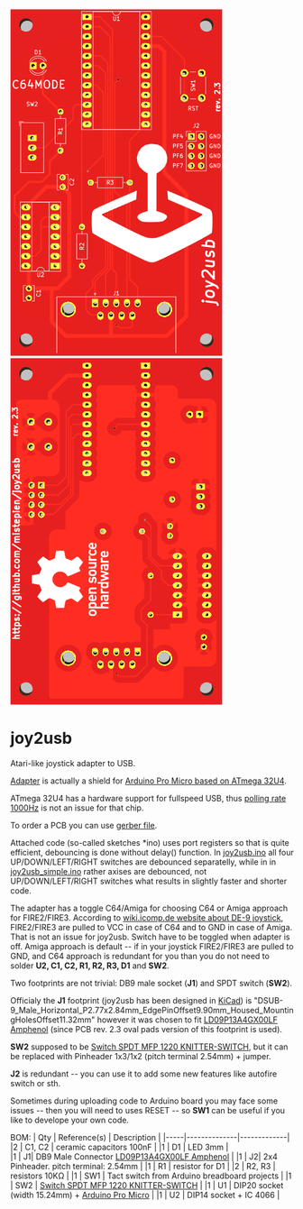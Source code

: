 ![alt text](https://github.com/mistepien/joy2usb/blob/main/front.png)
![alt text](https://github.com/mistepien/joy2usb/blob/main/back.png)

# joy2usb
Atari-like joystick adapter to USB.

<a href="https://github.com/mistepien/joy2usb/blob/main/joy2usb.pdf">Adapter</a> is actually a shield for 
<a href="https://learn.sparkfun.com/tutorials/pro-micro--fio-v3-hookup-guide/hardware-overview-pro-micro">Arduino Pro Micro based on ATmega 32U4</a>.

ATmega 32U4 has a hardware support for fullspeed USB, thus <a href="https://wiki.archlinux.org/title/mouse_polling_rate">polling rate 1000Hz</a> is not an issue for that chip.

To order a PCB you can use <a href="https://github.com/mistepien/joy2usb/blob/main/gerber.zip">gerber file<a>.

Attached code (so-called sketches *ino) uses port registers so that is quite efficient, debouncing is done without delay() function. In  <a href="https://github.com/mistepien/joy2usb/blob/main/firmware/joy2usb.ino">joy2usb.ino</a> all four UP/DOWN/LEFT/RIGHT switches 
are debounced separatelly, while in in <a href="https://github.com/mistepien/joy2usb/blob/main/firmware/joy2usb_simple.ino">joy2usb_simple.ino</a> rather axises are debounced, not UP/DOWN/LEFT/RIGHT switches what results in slightly faster and shorter code.

The adapter has a toggle C64/Amiga for choosing C64 or Amiga approach for FIRE2/FIRE3. According to <a href="http://wiki.icomp.de/wiki/DE-9_Joystick"> wiki.icomp.de website about DE-9 joystick</a>, FIRE2/FIRE3 are pulled to VCC in case of C64 and to GND in case of Amiga. That is not an issue for joy2usb. Switch have to be toggled when adapter is off. Amiga approach is default -- if in your joystick FIRE2/FIRE3 are pulled to GND, and C64 approach is redundant for you than you do not need to solder <b>U2, C1, C2, R1, R2, R3, D1</b> and <b>SW2</b>.

Two footprints are not trivial: DB9 male socket (<b>J1</b>) and SPDT switch (<b>SW2</b>).

Officialy the <b>J1</b> footprint (joy2usb has been designed in <a href="https://www.kicad.org/">KiCad</a>) is "DSUB-9_Male_Horizontal_P2.77x2.84mm_EdgePinOffset9.90mm_Housed_MountingHolesOffset11.32mm"
however it was chosen to fit <a href="https://www.tme.eu/pl/en/details/ld09p13a4gx00lf/d-sub-plugs-and-sockets/amphenol-communications-solutions/">   LD09P13A4GX00LF Amphenol</a> (since PCB rev. 2.3 oval pads version of this footprint is used).

<b>SW2</b> supposed to be <a href="https://www.tme.eu/pl/en/details/mfp1220/slide-switches/knitter-switch/mfp-1220">Switch SPDT MFP 1220 KNITTER-SWITCH</a>, but it can be replaced with Pinheader 1x3/1x2 (pitch terminal 2.54mm) + jumper.

<b>J2</b> is redundant -- you can use it to add some new features like autofire switch or sth.

Sometimes during uploading code to Arduino board you may face some issues -- then you will need to uses RESET -- so <b>SW1</b> can be useful if you like to develope your own code.

BOM:
| Qty	| Reference(s) | Description |
|-----|--------------|-------------|
|2 | C1, C2	| ceramic capacitors 100nF |
|1 | D1 | LED 3mm |  
|1 |	J1|	DB9 Male Connector <a href="https://www.tme.eu/pl/en/details/ld09p13a4gx00lf/d-sub-plugs-and-sockets/amphenol-communications-solutions/">   LD09P13A4GX00LF Amphenol</a> |
|1 |	J2|	2x4 Pinheader. pitch terminal: 2.54mm |
|1 | R1 | resistor for D1 |
|2 | R2, R3	| resistors 10KΩ |
|1 | SW1 | Tact switch from Arduino breadboard projects |
|1 | SW2 | <a href="https://www.tme.eu/pl/en/details/mfp1220/slide-switches/knitter-switch/mfp-1220">Switch SPDT MFP 1220 KNITTER-SWITCH</a> |
|1 | U1 |	DIP20 socket (width 15.24mm) + <a href="https://learn.sparkfun.com/tutorials/pro-micro--fio-v3-hookup-guide/hardware-overview-pro-micro">Arduino Pro Micro</a> |
|1 |	U2	| DIP14 socket + IC 4066	 |



